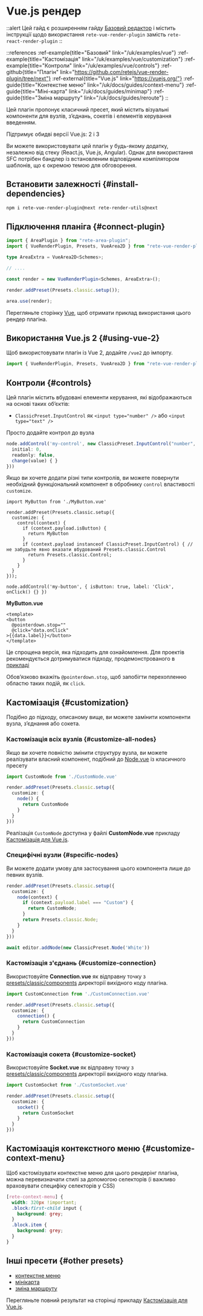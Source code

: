 # Vue.js рендер

::alert
Цей гайд є розширенням гайду [Базовий редактор](/uk/docs/guides/basic) і містить інструкції щодо використання `rete-vue-render-plugin` замість `rete-react-render-plugin`
::

::references
:ref-example{title="Базовий" link="/uk/examples/vue"}
:ref-example{title="Кастомізація" link="/uk/examples/vue/customization"}
:ref-example{title="Контроли" link="/uk/examples/vue/controls"}
:ref-github{title="Плагін" link="https://github.com/retejs/vue-render-plugin/tree/next"}
:ref-external{title="Vue.js" link="https://vuejs.org/"}
:ref-guide{title="Контекстне меню" link="/uk/docs/guides/context-menu"}
:ref-guide{title="Міні-карта" link="/uk/docs/guides/minimap"}
:ref-guide{title="Зміна маршруту" link="/uk/docs/guides/reroute"}
::

Цей плагін пропонує класичний пресет, який містить візуальні компоненти для вузлів, з’єднань, сокетів і елементів керування введенням.

Підтримує обидві версії Vue.js: 2 і 3

Ви можете використовувати цей плагін у будь-якому додатку, незалежно від стеку (React.js, Vue.js, Angular). Однак для використання SFC потрібен бандлер із встановленим відповідним компілятором шаблонів, що є окремою темою для обговорення.

## Встановити залежності {#install-dependencies}

```bash
npm i rete-vue-render-plugin@next rete-render-utils@next
```


## Підключення планіга {#connect-plugin}

```ts
import { AreaPlugin } from "rete-area-plugin";
import { VueRenderPlugin, Presets, VueArea2D } from "rete-vue-render-plugin";

type AreaExtra = VueArea2D<Schemes>;

// ....

const render = new VueRenderPlugin<Schemes, AreaExtra>();

render.addPreset(Presets.classic.setup());

area.use(render);
```

Перегляньте сторінку [Vue](/uk/examples/vue), щоб отримати приклад використання цього рендер плагіна.

## Використання Vue.js 2 {#using-vue-2}

Щоб використовувати плагін із Vue 2, додайте `/vue2` до імпорту.

```ts
import { VueRenderPlugin, Presets, VueArea2D } from "rete-vue-render-plugin/vue2";
```

## Контроли {#controls}

Цей плагін містить вбудовані елементи керування, які відображаються на основі таких об’єктів:

- `ClassicPreset.InputControl` як `<input type="number" />` або `<input type="text" />`

Просто додайте контрол до вузла

```ts
node.addControl('my-control', new ClassicPreset.InputControl("number", {
  initial: 0,
  readonly: false,
  change(value) { }
}))
```

Якщо ви хочете додати різні типи контролів, ви можете повернути необхідний функціональний компонент в обробнику `control` властивості `customize`.

```tsx
import MyButton from './MyButton.vue'

render.addPreset(Presets.classic.setup({
  customize: {
    control(context) {
      if (context.payload.isButton) {
        return MyButton
      }
      if (context.payload instanceof ClassicPreset.InputControl) { // не забудьте явно вказати вбудований Presets.classic.Control
        return Presets.classic.Control;
      }
    }
  }
}));

node.addControl('my-button', { isButton: true, label: 'Click', onClick() {} })
```

**MyButton.vue**

```vue
<template>
<button
  @pointerdown.stop=""
  @click="data.onClick"
>{{data.label}}</button>
</template>
```

Це спрощена версія, яка підходить для ознайомлення. Для проектів рекомендується дотримуватися підходу, продемонстрованого в [прикладі](/uk/examples/vue/controls)

Обов’язково вкажіть `@pointerdown.stop`, щоб запобігти перехопленню областю таких подій, як `click`.

## Кастомізація {#customization}

Подібно до підходу, описаному вище, ви можете замінити компоненти вузла, з’єднання або сокета.

### Кастомізація всіх вузлів {#customize-all-nodes}

Якщо ви хочете повністю змінити структуру вузла, ви можете реалізувати власний компонент, подібний до [Node.vue](https://github.com/retejs/vue-render-plugin/blob/next/src/presets/classic/components/Node.vue) із класичного пресету

```ts
import CustomNode from './CustomNode.vue'

render.addPreset(Presets.classic.setup({
  customize: {
    node() {
      return CustomNode
    }
  }
}))
```

Реалізація `CustomNode` доступна у файлі **CustomNode.vue** прикладу [Кастомізація для Vue.js](/uk/examples/vue/customization).

### Специфічні вузли {#specific-nodes}

Ви можете додати умову для застосування цього компонента лише до певних вузлів.

```ts
render.addPreset(Presets.classic.setup({
  customize: {
    node(context) {
      if (context.payload.label === "Custom") {
        return CustomNode;
      }
      return Presets.classic.Node;
    }
  }
}))

await editor.addNode(new ClassicPreset.Node('White'))
```

### Кастомізація з'єднань {#customize-connection}

Використовуйте **Connection.vue** як відправну точку з [presets/classic/components](https://github.com/retejs/vue-render-plugin/blob/next/src/presets/classic/components) директорії вихідного коду плагіна.

```ts
import CustomConnection from './CustomConnection.vue'

render.addPreset(Presets.classic.setup({
  customize: {
    connection() {
      return CustomConnection
    }
  }
}))
```

### Кастомізація сокета {#customize-socket}

Використовуйте **Socket.vue** як відправну точку з [presets/classic/components](https://github.com/retejs/vue-render-plugin/blob/next/src/presets/classic/components) директорії вихідного коду плагіна.

```ts
import CustomSocket from './CustomSocket.vue'

render.addPreset(Presets.classic.setup({
  customize: {
    socket() {
      return CustomSocket
    }
  }
}))
```

## Кастомізація контекстного меню {#customize-context-menu}

Щоб кастомізувати контекстне меню для цього рендерінг плагіна, можна перевизначати стилі за допомогою селекторів (і важливо враховувати специфіку селекторів у CSS)

```scss
[rete-context-menu] {
  width: 320px !important;
  .block:first-child input {
    background: grey;
  }
  .block.item {
    background: grey;
  }
}
```

## Інші пресети {#other presets}

- [контекстне меню](/uk/docs/guides/context-menu)
- [мінікарта](/uk/docs/guides/minimap)
- [зміна маршруту](/uk/docs/guides/reroute)

Перегляньте повний результат на сторінці прикладу [Кастомізація для Vue.js](/uk/examples/vue/customization).
